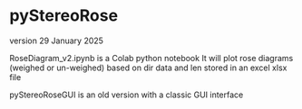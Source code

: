 # pyStereoRose
version 29 January 2025

RoseDiagram_v2.ipynb is a Colab python notebook
It will plot rose diagrams (weighed or un-weighed) based on dir data and len stored in an excel xlsx file 


pyStereoRoseGUI is an old version with a classic GUI interface
